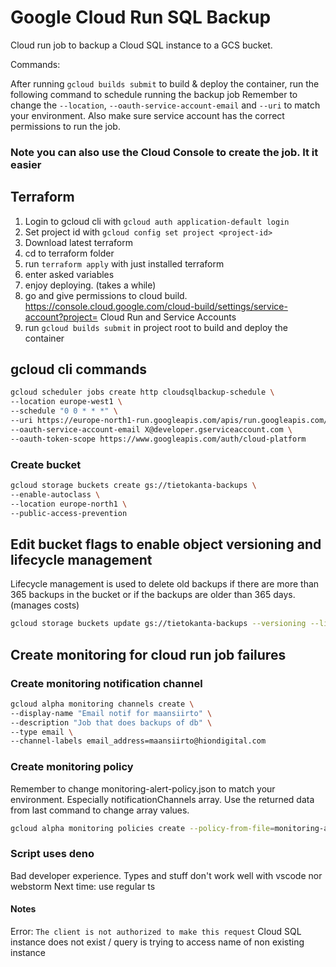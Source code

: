 # Google Cloud Run SQL Backup

Cloud run job to backup a Cloud SQL instance to a GCS bucket.

Commands:

After running `gcloud builds submit` to build & deploy the container, run the following command to schedule running the backup job
Remember to change the `--location`, `--oauth-service-account-email` and `--uri` to match your environment.
Also make sure service account has the correct permissions to run the job.

### Note you can also use the Cloud Console to create the job. It it easier

## Terraform

1. Login to gcloud cli with `gcloud auth application-default login`
2. Set project id with `gcloud config set project <project-id>`
3. Download latest terraform
4. cd to terraform folder
5. run `terraform apply` with just installed terraform
6. enter asked variables
7. enjoy deploying. (takes a while)
8. go and give permissions to cloud build. https://console.cloud.google.com/cloud-build/settings/service-account?project= Cloud Run and Service Accounts
9. run `gcloud builds submit` in project root to build and deploy the container

## gcloud cli commands

```bash
gcloud scheduler jobs create http cloudsqlbackup-schedule \
--location europe-west1 \
--schedule "0 0 * * *" \
--uri https://europe-north1-run.googleapis.com/apis/run.googleapis.com/v1/namespaces/taikuri/jobs/cloudsqlbackup:run \
--oauth-service-account-email X@developer.gserviceaccount.com \
--oauth-token-scope https://www.googleapis.com/auth/cloud-platform
```

### Create bucket

```bash
gcloud storage buckets create gs://tietokanta-backups \
--enable-autoclass \
--location europe-north1 \
--public-access-prevention
```

## Edit bucket flags to enable object versioning and lifecycle management

Lifecycle management is used to delete old backups if there are more than 365 backups in the bucket
or if the backups are older than 365 days. (manages costs)

```bash
gcloud storage buckets update gs://tietokanta-backups --versioning --lifecycle-file bucket-lifecycle-config.json
```

## Create monitoring for cloud run job failures

### Create monitoring notification channel

```bash
gcloud alpha monitoring channels create \
--display-name "Email notif for maansiirto" \
--description "Job that does backups of db" \
--type email \
--channel-labels email_address=maansiirto@hiondigital.com
```

### Create monitoring policy

Remember to change monitoring-alert-policy.json to match your environment. Especially notificationChannels array. Use the returned data from last command to change array values.

```bash
gcloud alpha monitoring policies create --policy-from-file=monitoring-alert-policy.json
```

### Script uses deno

Bad developer experience. Types and stuff don't work well with vscode nor webstorm
Next time: use regular ts

#### Notes

Error:
`The client is not authorized to make this request`
Cloud SQL instance does not exist / query is trying to access name of non existing instance
